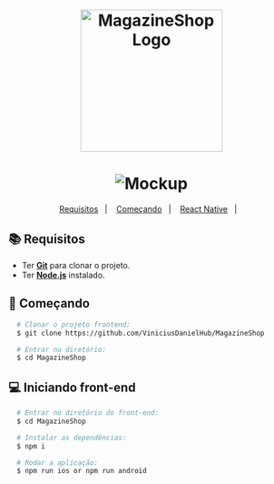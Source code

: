 <h1 align="center">
    <img alt="MagazineShop Logo" src="https://i.imgur.com/i9WDi3D.png" width="250px" />
</h1>

<h1 align="center">
<img alt="Mockup" src="https://i.imgur.com/r8IGEqc.png">
</h1>

<p align="center">
  <a href="#books-requisitos">Requisitos</a>&nbsp;&nbsp;&nbsp;|&nbsp;&nbsp;&nbsp;
  <a href="#rocket-começando">Começando</a>&nbsp;&nbsp;&nbsp;|&nbsp;&nbsp;&nbsp;
  <a href="#computer-iniciando-front-end">React Native</a>&nbsp;&nbsp;&nbsp;|&nbsp;&nbsp;&nbsp;
</p>

## :books: Requisitos
- Ter [**Git**](https://git-scm.com/) para clonar o projeto.
- Ter [**Node.js**](https://nodejs.org/en/) instalado.

## :rocket: Começando
``` bash
  # Clonar o projeto frontend:
  $ git clone https://github.com/ViniciusDanielHub/MagazineShop

  # Entrar no diretório:
  $ cd MagazineShop
```

## :computer: Iniciando front-end
```bash
  # Entrar no diretório do front-end:
  $ cd MagazineShop

  # Instalar as dependências:
  $ npm i

  # Rodar a aplicação:
  $ npm run ios or npm run android
```
